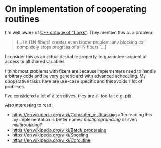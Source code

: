 # On implementation of cooperating routines

I'm well aware of [C++ critique of "fibers"][1]. They mention this as a problem:

> [...] it [1:N fibers] creates even bigger problem: any blocking call
> completely stops progress of all N fibers [...]

I consider this as an actual desirable property, to guarantee sequential access
to all shared variables.

I think most problems with fibers are because implementers need to handle
arbitrary code and be very generic and with advanced scheduling. My cooperative
tasks have are use-case specific and this avoids a lot of problems.

I've considered a lot of alternatives, they are all too fat: e.g. [pth][2].

Also interesting to read:

  * https://en.wikipedia.org/wiki/Computer_multitasking after reading this my
      implementation is better named *multiprogramming* or even *multiroutining*?
  * https://en.wikipedia.org/wiki/Batch_processing
  * https://en.wikipedia.org/wiki/Spooling
  * https://en.wikipedia.org/wiki/Coroutine

[1]: https://www.open-std.org/jtc1/sc22/wg21/docs/papers/2018/p1364r0.pdf "Fibers under the magnifying glass"
[2]: https://www.gnu.org/software/pth/pth-manual.html "GNU Portable Threads"
